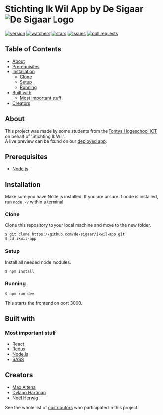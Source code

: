 # Stichting Ik Wil App by De Sigaar ![De Sigaar Logo](https://i.gyazo.com/2139de3348632e93be61757115a7e395.png)
[![version](https://img.shields.io/github/package-json/v/de-sigaar/ikwil-app)](https://github.com/de-sigaar/ikwil-app)
[![watchers](https://img.shields.io/github/watchers/de-sigaar/ikwil-app)](https://github.com/de-sigaar/ikwil-app/watchers)
[![stars](https://img.shields.io/github/stars/de-sigaar/ikwil-app)](https://github.com/de-sigaar/ikwil-app/stargazers)
[![issues](https://img.shields.io/github/issues/de-sigaar/ikwil-app)](https://github.com/de-sigaar/ikwil-app/issues)
[![pull requests](https://img.shields.io/github/issues-pr/de-sigaar/ikwil-app)](https://github.com/de-sigaar/ikwil-app/pulls)

## Table of Contents

- [About](#about)
- [Prerequisites](#prerequisites)
- [Installation](#installation)
  - [Clone](#clone)
  - [Setup](#setup)
  - [Running](#running)
- [Built with](#built-with)
  - [Most important stuff](#most-important-stuff)
- [Creators](#creators)

## About

This project was made by some students from the [Fontys Hogeschool ICT](https://fontys.nl/hbo-ict/) on behalf of ['Stichting Ik Wil'](http://www.stichtingikwil.nl/).  
A live preview can be found on our [deployed app](https://github.com/de-sigaar/ikwil-app).

## Prerequisites

- [Node.js](https://nodejs.org/)

## Installation

Make sure you have Node.js installed. If you are unsure if node is installed, run `node -v` within a terminal.

### Clone

Clone this repository to your local machine and move to the new folder.

```
$ git clone https://github.com/de-sigaar/ikwil-app.git
$ cd ikwil-app
```

### Setup

Install all needed node modules.

```
$ npm install
```

### Running

```
$ npm run dev
```

This starts the frontend on port 3000.

## Built with

### Most important stuff

- [React](https://reactjs.org/)
- [Redux](https://redux.js.org/)
- [Node.js](https://nodejs.org/)
- [SASS](https://sass-lang.com/)

## Creators

- [Max Altena](https://github.com/MaxAltena)
- [Dylano Hartman](https://github.com/DylanoH)
- [Noël Herwig](https://github.com/Chiloz)

See the whole list of [contributors](https://github.com/de-sigaar/ikwil-app/contributors) who participated in this project.


